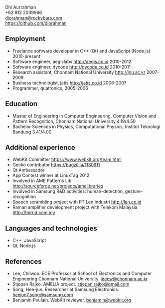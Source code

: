 Dhi Aurrahman
<br/>+62 812 2039966
<br/>diorahman@rockybars.com
<br/>https://github.com/diorahman

## Employment

- Freelance software developer in C++ (Qt) and JavaScript (Node.js) 2010-present
- Software engineer, aegislabs http://aegis.co.id 2010-2012
- Software engineer, dycode http://dycode.co.id 2010-2011
- Research assistant, Chonnam National University http://jnu.ac.kr 2007-2009
- Business technologist, jatis http://jatis.co.id 2006-2007
- Programmer, quatronics, 2005-2006

## Education

- Master of Engineering in Computer Engineering, Computer Vision and Pattern Recognition, Chonnam National University 4.19/4.50
- Bachelor Sciences in Physics, Computational Physics, Institut Teknologi Bandung 3.41/4.00

## Additional experience

- WebKit Committer https://www.webkit.org/team.html
- Gecko contributor https://bugzil.la/1130911
- Qt Ambassador
- App Contest winner at LinuxTag 2012
- Involved in AME Patterns Lib http://sourceforge.net/projects/amelibraries
- Involved in Samsung R&D activities: human-detection, gesture-recognition
- Speech scrambling project with PT Len Industri http://len.co.id
- Raman amplifier development project with Telekom Malaysia http://tmrnd.com.my

## Languages and technologies

- C++, JavaScript
- Qt, Node.js

## References

- Lee, Chilwoo. ECE Professor at School of Electronics and Computer Engineering Chonnam National University. leecw@chonnam.ac.kr
- Stjepan Rajko. AMELiA project. stjepan.rajko@gmail.com
- Song, Hee-jun. Researcher at Samsung Electronics. heejun7.song@samsung.com
- Benjamin Poulain. WebKit reviewer. benjamin@webkit.org

